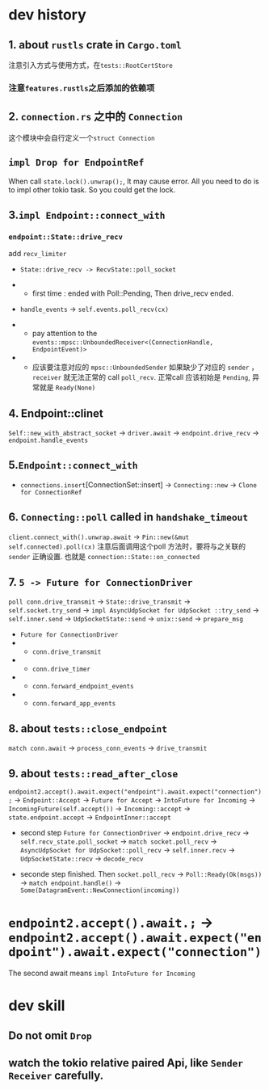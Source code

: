 # dev history
## 1. about `rustls` crate in `Cargo.toml`
注意引入方式与使用方式，在`tests::RootCertStore`

### 注意`features.rustls`之后添加的依赖项

## 2. `connection.rs` 之中的 `Connection`
这个模块中会自行定义一个`struct Connection`

## `impl Drop for EndpointRef`
When call `state.lock().unwrap();`, It may cause error.
All you need to do is to impl other tokio task. So you could get the lock.

## 3.`impl Endpoint::connect_with`
### `endpoint::State::drive_recv`
add `recv_limiter`

* `State::drive_recv -> RecvState::poll_socket`
* * first time : ended with Poll::Pending, Then drive_recv ended.

* `handle_events` -> `self.events.poll_recv(cx)`
* * pay attention to the `events::mpsc::UnboundedReceiver<(ConnectionHandle, EndpointEvent)>`

* * 应该要注意对应的 `mpsc::UnboundedSender`
如果缺少了对应的 `sender` ，`receiver` 就无法正常的 call `poll_recv`.
正常call 应该初始是 `Pending`, 异常就是 `Ready(None)`

## 4. Endpoint::clinet
`Self::new_with_abstract_socket` -> `driver.await` -> `endpoint.drive_recv` -> `endpoint.handle_events`

## 5.`Endpoint::connect_with`
* `connections.insert`[ConnectionSet::insert] -> `Connecting::new`
-> `Clone for ConnectionRef`

## 6. `Connecting::poll` called in `handshake_timeout`
`client.connect_with().unwrap.await` -> `Pin::new(&mut self.connected).poll(cx)`
注意后面调用这个poll 方法时，要将与之关联的 `sender` 正确设置.
也就是 `connection::State::on_connected`

## 7. `5 -> Future for ConnectionDriver`
`poll conn.drive_transmit` -> `State::drive_transmit` -> `self.socket.try_send` ->
`impl AsyncUdpSocket for UdpSocket ::try_send` -> `self.inner.send` -> `UdpSocketState::send` -> `unix::send` -> `prepare_msg`

* `Future for ConnectionDriver`
* * `conn.drive_transmit`
* * `conn.drive_timer`
* * `conn.forward_endpoint_events`
* * `conn.forward_app_events`

## 8. about `tests::close_endpoint`
`match conn.await` -> `process_conn_events` -> `drive_transmit`

## 9. about `tests::read_after_close`
`endpoint2.accept().await.expect("endpoint").await.expect("connection");` -> `Endpoint::Accept` ->
`Future for Accept` -> `IntoFuture for Incoming` -> `IncomingFuture(self.accept())`
-> `Incoming::accept` -> `state.endpoint.accept` -> `EndpointInner::accept`

* second step
`Future for ConnectionDriver` -> `endpoint.drive_recv` -> `self.recv_state.poll_socket` ->
`match socket.poll_recv` -> `AsyncUdpSocket for UdpSocket::poll_recv`
-> `self.inner.recv` -> `UdpSocketState::recv` -> `decode_recv`

* seconde step finished. Then
`socket.poll_recv` -> `Poll::Ready(Ok(msgs))` -> `match endpoint.handle()` -> `Some(DatagramEvent::NewConnection(incoming))`

# `endpoint2.accept().await.;` -> `endpoint2.accept().await.expect("endpoint").await.expect("connection")`
The second await means `impl IntoFuture for Incoming`

# dev skill
## Do not omit `Drop`

## watch the tokio relative paired Api, like `Sender` `Receiver` carefully.